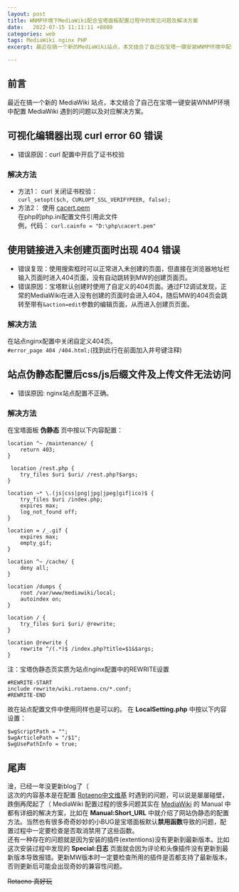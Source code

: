 ```yaml
---
layout: post
title: WNMP环境下MediaWiki配合宝塔面板配置过程中的常见问题及解决方案 
date:   2022-07-15 11:11:11 +0800
categories: web
tags: MediaWiki nginx PHP
excerpt: 最近在搞一个新的MediaWiki站点，本文结合了自己在宝塔一键安装WNMP环境中配置MediaWiki遇到的问题以及对应解决方案。

---
```

## 前言  
最近在搞一个新的 MediaWiki 站点，本文结合了自己在宝塔一键安装WNMP环境中配置 MediaWiki 遇到的问题以及对应解决方案。

## 可视化编辑器出现 curl error 60 错误  
* 错误原因：curl 配置中开启了证书校验

### 解决方法  
* 方法1：
curl 关闭证书校验：  
`curl_setopt($ch, CURLOPT_SSL_VERIFYPEER, false);`  
* 方法2：
使用 [cacert.pem](https://curl.haxx.se/ca/cacert.pem)  
在php的php.ini配置文件引用此文件  
例，代码：
`curl.cainfo = "D:\php\cacert.pem"`

## 使用链接进入未创建页面时出现 404 错误  
* 错误复现：使用搜索框时可以正常进入未创建的页面，但直接在浏览器地址栏输入页面时进入404页面，没有自动跳转到MW的创建页面页。  
* 错误原因：宝塔默认创建时使用了自定义的404页面。通过F12调试发现，正常的MediaWiki在进入没有创建的页面时会进入404，随后MW的404页会跳转至带有`&action=edit`参数的编辑页面，从而进入创建页页面。
  
### 解决方法  
在站点nginx配置中关闭自定义404页。  
`#error_page 404 /404.html;`(找到此行在前面加入井号键注释)

## 站点伪静态配置后css/js后缀文件及上传文件无法访问  
* 错误原因: nginx站点配置不正确。

### 解决方法  
在宝塔面板 **伪静态** 页中按以下内容配置：

    location ^~ /maintenance/ {
        return 403;
    }

     location /rest.php {
        try_files $uri $uri/ /rest.php?$args;
    }
    
    location ~* \.(js|css|png|jpg|jpeg|gif|ico)$ {
        try_files $uri /index.php;
        expires max;
        log_not_found off;
    }

    location = /_.gif {
        expires max;
        empty_gif;
    }

    location ^~ /cache/ {
        deny all;
    }

    location /dumps {
        root /var/www/mediawiki/local;
        autoindex on;
    }
    
    location / {
        try_files $uri $uri/ @rewrite;
    }

    location @rewrite {
        rewrite ^/(.*)$ /index.php?title=$1&$args;
    }
注：宝塔伪静态页实质为站点nginx配置中的REWRITE设置

    #REWRITE-START
    include rewrite/wiki.rotaeno.cn/*.conf;
    #REWRITE-END

故在站点配置文件中使用同样也是可以的。
在 **LocalSetting.php** 中按以下内容设置：

    $wgScriptPath = "";
    $wgArticlePath = "/$1";
    $wgUsePathInfo = true;

## 尾声  
淦，已经一年没更新blog了（  
这次的内容基本是在配置 [Rotaeno中文维基](https://wiki.rotaeno.cn) 时遇到的问题，可以说是屡屡碰壁，跌倒再爬起了（
MediaWiki 配置过程的很多问题其实在 [MediaWiki](https://www.mediawiki.org) 的 Manual 中都有详细的解决方案，比如在 **Manual:Short_URL** 中就介绍了网站伪静态的配置方法。当然也有很多奇奇妙妙的小BUG是宝塔面板默认**禁用函数**导致的问题，配置过程中一定要检查是否取消禁用了这些函数。  
还有一种存在的问题就是因为安装的插件(extentions)没有更新到最新版本。比如这次安装过程中发现的 **Special:日志** 页面就会因为评论和头像插件没有更新到最新版本导致报错。更新MW版本时一定要检查所用的插件是否都支持了最新版本，否则更新后可能会出现奇妙的兼容性问题。  

~~Rotaeno 真好玩~~
